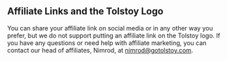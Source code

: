 ## Affiliate Links and the Tolstoy Logo

You can share your affiliate link on social media or in any other way you prefer, but we do not support putting an affiliate link on the Tolstoy logo. If you have any questions or need help with affiliate marketing, you can contact our head of affiliates, Nimrod, at [nimrod@gotolstoy.com](mailto:nimrod@gotolstoy.com).